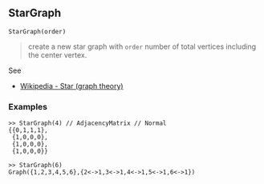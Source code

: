 ## StarGraph

```
StarGraph(order)
```

> create a new star graph with `order` number of total vertices including the center vertex.
 
See
* [Wikipedia - Star (graph theory)](https://en.wikipedia.org/wiki/Star_(graph_theory)) 

### Examples

```
>> StarGraph(4) // AdjacencyMatrix // Normal 
{{0,1,1,1},
 {1,0,0,0}, 
 {1,0,0,0}, 
 {1,0,0,0}} 

>> StarGraph(6)
Graph({1,2,3,4,5,6},{2<->1,3<->1,4<->1,5<->1,6<->1})
```